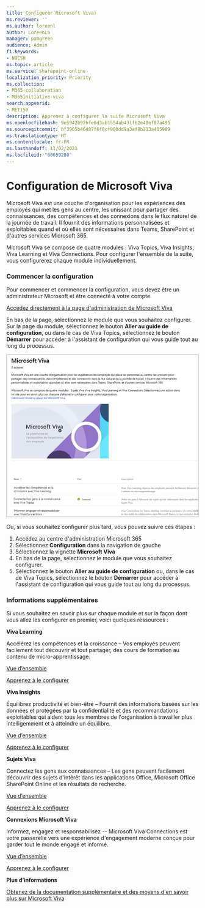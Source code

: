 ```yaml
---
title: Configurer Microsoft Viva)
ms.reviewer: ''
ms.author: loreenl
author: LoreenLa
manager: pamgreen
audience: Admin
f1.keywords:
- NOCSH
ms.topic: article
ms.service: sharepoint-online
localization_priority: Priority
ms.collection:
- M365-collaboration
- M365initiative-viva
search.appverid:
- MET150
description: Apprenez à configurer la suite Microsoft Viva
ms.openlocfilehash: 9e5942b92bfe6d3ab1554ab431fb2e40ef87a495
ms.sourcegitcommit: bf3965b46487f6f8cf900dd9a3af8b213a405989
ms.translationtype: HT
ms.contentlocale: fr-FR
ms.lasthandoff: 11/02/2021
ms.locfileid: "60659280"
---
```

# <a name="set-up-microsoft-viva"></a>Configuration de Microsoft Viva
Microsoft Viva est une couche d'organisation pour les expériences des employés qui met les gens au centre, les unissant pour partager des connaissances, des compétences et des connexions dans le flux naturel de la journée de travail. Il fournit des informations personnalisées et exploitables quand et où elles sont nécessaires dans Teams, SharePoint et d'autres services Microsoft 365. 

Microsoft Viva se compose de quatre modules : Viva Topics, Viva Insights, Viva Learning et Viva Connections. Pour configurer l'ensemble de la suite, vous configurerez chaque module individuellement.
 
### <a name="start-setting-up"></a>Commencer la configuration

Pour commencer et commencer la configuration, vous devez être un administrateur Microsoft et être connecté à votre compte. 

[Accédez directement à la page d'administration de Microsoft Viva](https://admin.microsoft.com/Adminportal/Home?source=applauncher#/featureexplorer/collections/VivaExperiences)

En bas de la page, sélectionnez le module que vous souhaitez configurer.
Sur la page du module, sélectionnez le bouton **Aller au guide de configuration**, ou dans le cas de Viva Topics, sélectionnez le bouton **Démarrer** pour accéder à l'assistant de configuration qui vous guide tout au long du processus.

![Page d'administration de Viva](../media/viva-setup-page.png)



Ou, si vous souhaitez configurer plus tard, vous pouvez suivre ces étapes :
1.  Accédez au centre d'administration Microsoft 365
2.  Sélectionnez **Configuration** dans la navigation de gauche
3.  Sélectionnez la vignette **Microsoft Viva**
4.  En bas de la page, sélectionnez le module que vous souhaitez configurer.
5.  Sélectionnez le bouton **Aller au guide de configuration** ou, dans le cas de Viva Topics, sélectionnez le bouton **Démarrer** pour accéder à l'assistant de configuration qui vous guide tout au long du processus.

### <a name="more-information"></a>Informations supplémentaires
Si vous souhaitez en savoir plus sur chaque module et sur la façon dont vous allez les configurer en premier, voici quelques ressources :

**Viva Learning** 

Accélérez les compétences et la croissance – Vos employés peuvent facilement tout découvrir et tout partager, des cours de formation au contenu de micro-apprentissage.

[Vue d’ensemble](/microsoft-365/learning)

[Apprenez à le configurer](/microsoft-365/learning/set-up-teams-admin-center)

**Viva Insights**

Équilibrez productivité et bien-être – Fournit des informations basées sur les données et protégées par la confidentialité et des recommandations exploitables qui aident tous les membres de l'organisation à travailler plus intelligemment et à atteindre un équilibre.

[Vue d’ensemble](/viva/insights/introduction)

[Apprenez à le configurer](/viva/insights/setup/setup-intro)

**Sujets Viva**

Connectez les gens aux connaissances – Les gens peuvent facilement découvrir des sujets d'intérêt dans les applications Office, Microsoft Office SharePoint Online et les résultats de recherche.

[Vue d’ensemble](/microsoft-365/knowledge/)

[Apprenez à le configurer](/microsoft-365/knowledge/set-up-topic-experiences)

**Connexions Microsoft Viva**

Informez, engagez et responsabilisez -- Microsoft Viva Connections est votre passerelle vers une expérience d'engagement moderne conçue pour garder tout le monde engagé et informé.

[Vue d’ensemble](/sharepoint/viva-connections-overview)

[Apprenez à le configurer](/sharepoint/guide-to-setting-up-viva-connections)

**Plus d’informations**

[Obtenez de la documentation supplémentaire et des moyens d'en savoir plus sur Microsoft Viva](/microsoft-365/viva)
